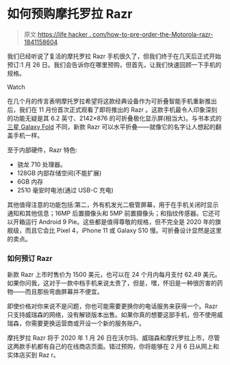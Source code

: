 # 如何预购摩托罗拉 Razr

> 原文:[https://life hacker . com/how-to-pre-order-the-Motorola-razr-1841158604](https://lifehacker.com/how-to-pre-order-the-motorola-razr-1841158604)

我们已经听说了复活的摩托罗拉 Razr 手机很久了，但我们终于在几天后正式开始预订:1 月 26 日。我们会告诉你在哪里预购，但首先，让我们快速回顾一下手机的规格。

Watch

在几个月的传言表明摩托罗拉希望将这款经典设备作为可折叠智能手机重新推出后，我们在 11 月份首次正式观看了即将推出的 Razr 。这款手机最令人印象深刻的功能无疑是其 6.2 英寸、2142×876 的可折叠极化显示屏(相当大)。与书本式的 [三星 Galaxy Fold](https://gizmodo.com/a-month-with-the-improved-galaxy-fold-and-i-actually-st-1839363588) 不同，新款 Razr 可以水平折叠——就像它的名字让人想起的翻盖手机一样。

至于内部硬件，Razr 特色:

*   骁龙 710 处理器。
*   128GB 内部存储空间(不能扩展)
*   6GB 内存
*   2510 毫安时电池(通过 USB-C 充电)

其他值得注意的功能包括:第二，外有机发光二极管屏幕，用于在手机关闭时显示通知和其他信息；16MP 后置摄像头和 5MP 前置摄像头；和指纹传感器。它还可以开箱运行 Android 9 Pie。这些都是值得尊敬的规格，但不完全是 2020 年的旗舰级，而且它会比 Pixel 4，iPhone 11 或 Galaxy S10 慢。可折叠设计显然是这里的卖点。

### 如何预订 Razr

新款 Razr 上市时售价为 1500 美元，也可以在 24 个月内每月支付 62.49 美元。如果你问我，这对于一款中档手机来说太贵了，但是，嘿，怀旧是一种很厉害的药物——而且那些弯曲屏幕并不便宜。

即使价格对你来说不是问题，你也可能需要更换你的电话服务来获得一个。Razr 只支持威瑞森的网络，没有解锁版本出售。如果你真的想要这部手机，但不使用威瑞森，你需要更换运营商或开设一个新的服务账户。

摩托罗拉 Razr 将于 2020 年 1 月 26 日在沃尔玛、威瑞森和摩托罗拉上市，尽管这两款手机都有自己的在线商店页面。错过预购，你将能够在 2 月 6 日从网上和实体店买到 Raz r。